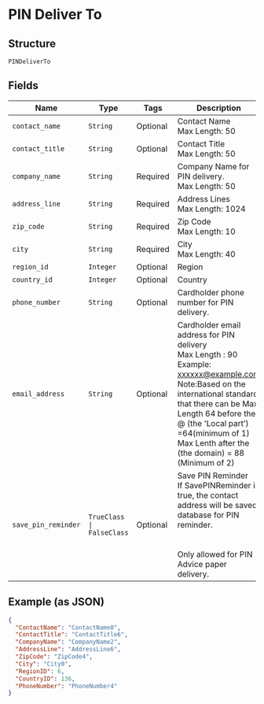 
# PIN Deliver To

## Structure

`PINDeliverTo`

## Fields

| Name | Type | Tags | Description |
|  --- | --- | --- | --- |
| `contact_name` | `String` | Optional | Contact Name<br>Max Length: 50 |
| `contact_title` | `String` | Optional | Contact Title<br>Max Length: 50 |
| `company_name` | `String` | Required | Company Name for PIN delivery.<br>Max Length: 50 |
| `address_line` | `String` | Required | Address Lines<br>Max Length: 1024 |
| `zip_code` | `String` | Required | Zip Code<br>Max Length: 10 |
| `city` | `String` | Required | City<br>Max Length: 40 |
| `region_id` | `Integer` | Optional | Region |
| `country_id` | `Integer` | Optional | Country |
| `phone_number` | `String` | Optional | Cardholder phone number for PIN delivery. |
| `email_address` | `String` | Optional | Cardholder email address for PIN delivery<br>Max Length : 90<br>Example: xxxxxx@example.com <br/>Note:Based on the international standard that there can be Max Length 64 before the @ (the 'Local part’) =64(minimum of 1) Max Lenth after the (the domain) = 88 (Minimum of 2) |
| `save_pin_reminder` | `TrueClass \| FalseClass` | Optional | Save PIN Reminder<br>If SavePINReminder is true, the contact address will be saved database for PIN reminder.<br><br><br/>Only allowed for PIN Advice paper delivery. |

## Example (as JSON)

```json
{
  "ContactName": "ContactName0",
  "ContactTitle": "ContactTitle6",
  "CompanyName": "CompanyName2",
  "AddressLine": "AddressLine6",
  "ZipCode": "ZipCode4",
  "City": "City0",
  "RegionID": 6,
  "CountryID": 136,
  "PhoneNumber": "PhoneNumber4"
}
```

